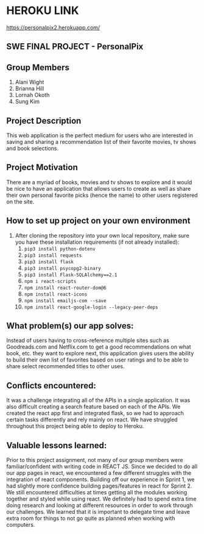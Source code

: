 # HEROKU LINK
https://personalpix2.herokuapp.com/

## SWE FINAL PROJECT - PersonalPix

## Group Members 
1. Alani Wight
2. Brianna Hill
3. Lornah Okoth
4. Sung Kim

## Project Description
This web application is the perfect medium for users who are interested in saving and sharing a recommendation list of their favorite movies, tv shows and book selections. 

## Project Motivation
There are a myriad of books, movies and tv shows to explore and it would be nice to have an application that allows users to create as well as share their own personal favorite picks (hence the name) to other users registered on the site. 

## How to set up project on your own environment
1. After cloning the repository into your own local repository, make sure you have these installation requirements (if not already installed):
    1. `pip3 install python-dotenv`
    2. `pip3 install requests`
    3. `pip3 install flask`
    4. `pip3 install psycopg2-binary`
    5. `pip3 install Flask-SQLAlchemy==2.1`
    6. `npm i react-scripts`
    7. `npm install react-router-dom@6`
    8. `npm install react-icons`
    9. `npm install emailjs-com --save`
    10. `npm install react-google-login --legacy-peer-deps`
    

    
    

## What problem(s) our app solves:
Instead of users having to cross-reference multiple sites such as Goodreads.com and Netflix.com to get a good recommendations on what book, etc. they want to explore next, this application gives users the ability to build their own list of favorites based on user ratings and to be able to share select recommended titles to other uses.

## Conflicts encountered:
It was a challenge integrating all of the APIs in a single application. It was also difficult creating a search feature based on each of the APIs. We created the react app first and integrated flask, so we had to approach certain tasks differently and rely mainly on react. We have struggled throughout this project being able to deploy to Heroku. 

## Valuable lessons learned:
Prior to this project assignment, not many of our group members were familiar/confident with writing code in REACT JS. Since we decided to do all our app pages in react, we encountered a few different struggles with the integration of react components. Building off our experience in Sprint 1, we had slightly more confidence building pages/features in react for Sprint 2. We still encountered difficulties at times getting all the modules working together and styled while using react. We definitely had to spend extra time doing research and looking at different resources in order to work through our challenges. We learned that it is important to delegate time and leave extra room for things to not go quite as planned when working with computers.

